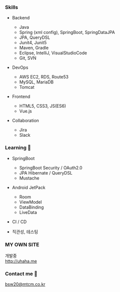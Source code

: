 ### Skills
- Backend
  * Java
  * Spring (xml config), SpringBoot, SpringDataJPA
  * JPA, QueryDSL
  * Junit4, Junit5
  * Maven, Gradle
  * Eclipse, IntelliJ, VisualStudioCode
  * Git, SVN

- DevOps
  * AWS EC2, RDS, Route53
  * MySQL, MariaDB
  * Tomcat

- Frontend
  * HTML5, CSS3, JS(ES6)
  * Vue.js

- Collaboration
  * Jira
  * Slack

### Learning 🌱
- SpringBoot
  * SpringBoot Security / OAuth2.0
  * JPA Hibernate / QueryDSL
  * Mustache

- Android JetPack
  * Room
  * ViewModel
  * DataBinding
  * LiveData

- CI / CD
- 직관성, 테스팅

### MY OWN SITE
개발중  
http://uhaha.me

### Contact me 📨
bsw20@mtcm.co.kr
